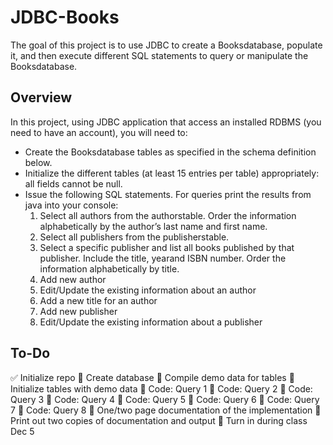 # JDBC-Books
The goal of this project is to use JDBC to create a Booksdatabase, populate it, and then execute different SQL statements to query or manipulate the Booksdatabase.


## Overview
In this project, using JDBC application that access an installed RDBMS (you need to have an account), you will need to:
* Create the Booksdatabase tables as specified in the schema definition below.
* Initialize the different tables (at least 15 entries per table) appropriately: all fields cannot be null.
* Issue the following SQL statements. For queries print the results from java into your console:
  1. Select all authors from the authorstable. Order the information alphabetically by the author’s last name and first name.
  2. Select all publishers from the publisherstable.
  3. Select a specific publisher and list all books published by that publisher. Include the title, yearand ISBN number. Order the information alphabetically by title.
  4. Add new author
  5. Edit/Update the existing information about an author
  6. Add a new title for an author
  7. Add new publisher
  8. Edit/Update the existing information about a publisher

## To-Do
:white_check_mark: Initialize repo
:black_square_button: Create database
:black_square_button: Compile demo data for tables
:black_square_button: Initialize tables with demo data
:black_square_button: Code: Query 1
:black_square_button: Code: Query 2
:black_square_button: Code: Query 3
:black_square_button: Code: Query 4
:black_square_button: Code: Query 5
:black_square_button: Code: Query 6
:black_square_button: Code: Query 7
:black_square_button: Code: Query 8
:black_square_button: One/two page documentation of the implementation
:black_square_button: Print out two copies of documentation and output
:black_square_button: Turn in during class Dec 5